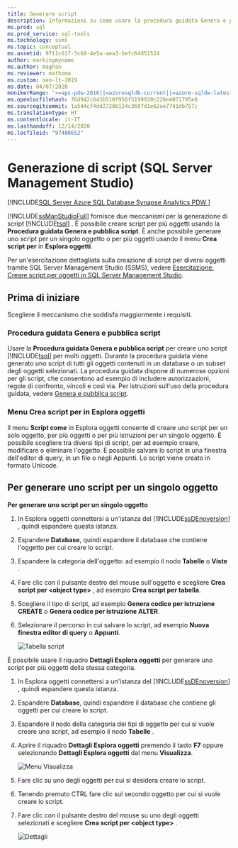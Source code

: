 ```yaml
---
title: Generare script
description: Informazioni su come usare la procedura guidata Genera e pubblica script per creare script Transact-SQL per più oggetti e come usare il menu Crea script per in Esplora oggetti per generare script per singoli oggetti o più oggetti.
ms.prod: sql
ms.prod_service: sql-tools
ms.technology: ssms
ms.topic: conceptual
ms.assetid: 9711c617-3c68-4e5a-aea3-befc64d51524
author: markingmyname
ms.author: maghan
ms.reviewer: mathoma
ms.custom: seo-lt-2019
ms.date: 04/07/2020
monikerRange: '>=aps-pdw-2016||=azuresqldb-current||=azure-sqldw-latest||>=sql-server-2016||>=sql-server-linux-2017||=azuresqldb-mi-current'
ms.openlocfilehash: 76d942c643b510f956f5199920c228e4071795e8
ms.sourcegitcommit: 1a544cf4dd2720b124c3697d1e62ae7741db757c
ms.translationtype: HT
ms.contentlocale: it-IT
ms.lasthandoff: 12/14/2020
ms.locfileid: "97480652"
---
```

# <a name="generate-scripts-sql-server-management-studio"></a>Generazione di script (SQL Server Management Studio)

[!INCLUDE[SQL Server Azure SQL Database Synapse Analytics PDW ](../../includes/applies-to-version/sql-asdb-asdbmi-asa-pdw.md)]

[!INCLUDE[ssManStudioFull](../../includes/ssmanstudiofull-md.md)] fornisce due meccanismi per la generazione di script [!INCLUDE[tsql](../../includes/tsql-md.md)] . È possibile creare script per più oggetti usando la **Procedura guidata Genera e pubblica script**. È anche possibile generare uno script per un singolo oggetto o per più oggetti usando il menu **Crea script per** in **Esplora oggetti**.

Per un'esercitazione dettagliata sulla creazione di script per diversi oggetti tramite SQL Server Management Studio (SSMS), vedere [Esercitazione: Creare script per oggetti in SQL Server Management Studio](../tutorials/scripting-ssms.md).

## <a name="before-you-begin"></a>Prima di iniziare

Scegliere il meccanismo che soddisfa maggiormente i requisiti. 

###  <a name="generate-and-publish-scripts-wizard"></a><a name="GenPubScriptWiz"></a> Procedura guidata Genera e pubblica script

Usare la **Procedura guidata Genera e pubblica script** per creare uno script [!INCLUDE[tsql](../../includes/tsql-md.md)] per molti oggetti. Durante la procedura guidata viene generato uno script di tutti gli oggetti contenuti in un database o un subset degli oggetti selezionati. La procedura guidata dispone di numerose opzioni per gli script, che consentono ad esempio di includere autorizzazioni, regole di confronto, vincoli e così via. Per istruzioni sull'uso della procedura guidata, vedere [Genera e pubblica script](./generate-and-publish-scripts-wizard.md).
  
### <a name="object-explorer-script-as-menu"></a><a name="OEScriptAsMenu"></a> Menu Crea script per in Esplora oggetti

Il menu **Script come** in Esplora oggetti consente di creare uno script per un solo oggetto, per più oggetti o per più istruzioni per un singolo oggetto. È possibile scegliere tra diversi tipi di script, per ad esempio creare, modificare o eliminare l'oggetto. È possibile salvare lo script in una finestra dell'editor di query, in un file o negli Appunti. Lo script viene creato in formato Unicode.

## <a name="to-generate-a-script-of-a-single-object"></a><a name="ScriptSingleObject"></a> Per generare uno script per un singolo oggetto

**Per generare uno script per un singolo oggetto**

1. In Esplora oggetti connettersi a un'istanza del [!INCLUDE[ssDEnoversion](../../includes/ssdenoversion-md.md)] , quindi espandere questa istanza.

2. Espandere **Database**, quindi espandere il database che contiene l'oggetto per cui creare lo script.

3. Espandere la categoria dell'oggetto: ad esempio il nodo **Tabelle** o **Viste** .

4. Fare clic con il pulsante destro del mouse sull'oggetto e scegliere **Crea script per \<object type>** , ad esempio **Crea script per tabella**.

5. Scegliere il tipo di script, ad esempio **Genera codice per istruzione CREATE** o **Genera codice per istruzione ALTER**.

6. Selezionare il percorso in cui salvare lo script, ad esempio **Nuova finestra editor di query** o **Appunti**.

    ![Tabella script](media/generate-scripts-sql-server-management-studio/script-table.png)

È possibile usare il riquadro **Dettagli Esplora oggetti** per generare uno script per più oggetti della stessa categoria.

1. In Esplora oggetti connettersi a un'istanza del [!INCLUDE[ssDEnoversion](../../includes/ssdenoversion-md.md)] , quindi espandere questa istanza.

2. Espandere **Database**, quindi espandere il database che contiene gli oggetti per cui creare lo script.

3. Espandere il nodo della categoria dei tipi di oggetto per cui si vuole creare uno script, ad esempio il nodo **Tabelle** .

4. Aprire il riquadro **Dettagli Esplora oggetti** premendo il tasto **F7** oppure selezionando **Dettagli Esplora oggetti** dal menu **Visualizza**.

    ![Menu Visualizza](media/generate-scripts-sql-server-management-studio/object-explorer-details-view-menu.png)

5. Fare clic su uno degli oggetti per cui si desidera creare lo script.

6. Tenendo premuto CTRL fare clic sul secondo oggetto per cui si vuole creare lo script.

7. Fare clic con il pulsante destro del mouse su uno degli oggetti selezionati e scegliere **Crea script per \<object type>** .

    ![Dettagli](media/generate-scripts-sql-server-management-studio/object-explorer-details.png)